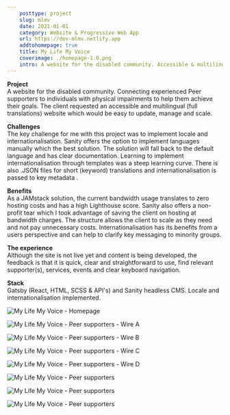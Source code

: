 ```yaml
---  
    posttype: project
    slug: mlmv
    date: 2021-01-01
    category: Website & Progressive Web App
    url: https://dev-mlmv.netlify.app
    addtohomepage: true
    title: My Life My Voice
    coverimage: ./homepage-1.0.png
    intro: A website for the disabled community. Accessible & multilingual.
---
```


<div class="description">

**Project**<br />
A website for the disabled community. Connecting experienced Peer supporters to individuals with physical impairments to help them achieve their goals. The client requested an accessible and multilingual (full translations) website which would be easy to update, manage and scale.

**Challenges**<br />
The key challenge for me with this project was to implement locale and internationalisation. Sanity offers the option to implement languages manually which the best solution. The solution will fall back to the default  language and has clear documentation. Learning to implement internationalisation through templates was a steep learning curve. There is also .JSON files for short (keyword) translations and internationalisation is passed to key metadata .

**Benefits**<br />
As a JAMstack solution, the current bandwidth usage translates to zero hosting costs and has a high Lighthouse score. Sanity also offers a non-profit tear which I took advantage of saving the client on hosting at bandwidth charges. The structure allows the client to scale as they need and not pay unnecessary costs. Internationalisation has its benefits from a users perspective and can help to clarify key messaging to minority groups.

**The experience**<br />
Although the site is not live yet and content is being developed, the feedback is that it is quick, clear and straightforward to use, find relevant supporter(s), services, events and clear keyboard navigation.

**Stack**<br />
Gatsby (React, HTML, SCSS & API's) and Sanity headless CMS. Locale and internationalisation implemented.

</div>

<div class="images">



![My Life My Voice - Homepage](./homepage-1.1.png "My Life My Voice - Homepage")

![My Life My Voice - Peer supporters - Wire A](./wire-a.jpg "My Life My Voice - Peer supporters - Wire A")

![My Life My Voice - Peer supporters - Wire B](./wire-b.jpg "My Life My Voice - Peer supporters - Wire B")

![My Life My Voice - Peer supporters - Wire C](./wire-c.jpg "My Life My Voice - Peer supporters - Wire C")

![My Life My Voice - Peer supporters - Wire D](./wire-d.jpg "My Life My Voice - Peer supporters - Wire D")

![My Life My Voice - Peer supporters](./peer-supporters-1.0.png "My Life My Voice - Peer supporters")

![My Life My Voice - Peer supporters](./peer-supporters-1.1.png "My Life My Voice - Peer supporters")

![My Life My Voice - Peer supporters](./peer-supporters-1.2.png "My Life My Voice - Peer supporters")

</div>